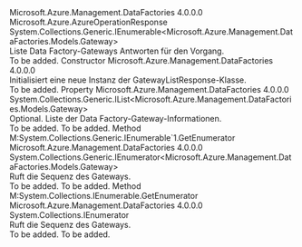 <Type Name="GatewayListResponse" FullName="Microsoft.Azure.Management.DataFactories.Models.GatewayListResponse">
  <TypeSignature Language="C#" Value="public class GatewayListResponse : Microsoft.Azure.AzureOperationResponse, System.Collections.Generic.IEnumerable&lt;Microsoft.Azure.Management.DataFactories.Models.Gateway&gt;" />
  <TypeSignature Language="ILAsm" Value=".class public auto ansi beforefieldinit GatewayListResponse extends Microsoft.Azure.AzureOperationResponse implements class System.Collections.Generic.IEnumerable`1&lt;class Microsoft.Azure.Management.DataFactories.Models.Gateway&gt;, class System.Collections.IEnumerable" />
  <TypeSignature Language="DocId" Value="T:Microsoft.Azure.Management.DataFactories.Models.GatewayListResponse" />
  <TypeSignature Language="VB.NET" Value="Public Class GatewayListResponse&#xA;Inherits AzureOperationResponse&#xA;Implements IEnumerable(Of Gateway)" />
  <TypeSignature Language="F#" Value="type GatewayListResponse = class&#xA;    inherit AzureOperationResponse&#xA;    interface seq&lt;Gateway&gt;&#xA;    interface IEnumerable" />
  <AssemblyInfo>
    <AssemblyName>Microsoft.Azure.Management.DataFactories</AssemblyName>
    <AssemblyVersion>4.0.0.0</AssemblyVersion>
  </AssemblyInfo>
  <Base>
    <BaseTypeName>Microsoft.Azure.AzureOperationResponse</BaseTypeName>
  </Base>
  <Interfaces>
    <Interface>
      <InterfaceName>System.Collections.Generic.IEnumerable&lt;Microsoft.Azure.Management.DataFactories.Models.Gateway&gt;</InterfaceName>
    </Interface>
  </Interfaces>
  <Docs>
    <summary>
            Liste Data Factory-Gateways Antworten für den Vorgang.
            </summary>
    <remarks>To be added.</remarks>
  </Docs>
  <Members>
    <Member MemberName=".ctor">
      <MemberSignature Language="C#" Value="public GatewayListResponse ();" />
      <MemberSignature Language="ILAsm" Value=".method public hidebysig specialname rtspecialname instance void .ctor() cil managed" />
      <MemberSignature Language="DocId" Value="M:Microsoft.Azure.Management.DataFactories.Models.GatewayListResponse.#ctor" />
      <MemberSignature Language="VB.NET" Value="Public Sub New ()" />
      <MemberType>Constructor</MemberType>
      <AssemblyInfo>
        <AssemblyName>Microsoft.Azure.Management.DataFactories</AssemblyName>
        <AssemblyVersion>4.0.0.0</AssemblyVersion>
      </AssemblyInfo>
      <Parameters />
      <Docs>
        <summary>
            Initialisiert eine neue Instanz der GatewayListResponse-Klasse.
            </summary>
        <remarks>To be added.</remarks>
      </Docs>
    </Member>
    <Member MemberName="Gateways">
      <MemberSignature Language="C#" Value="public System.Collections.Generic.IList&lt;Microsoft.Azure.Management.DataFactories.Models.Gateway&gt; Gateways { get; set; }" />
      <MemberSignature Language="ILAsm" Value=".property instance class System.Collections.Generic.IList`1&lt;class Microsoft.Azure.Management.DataFactories.Models.Gateway&gt; Gateways" />
      <MemberSignature Language="DocId" Value="P:Microsoft.Azure.Management.DataFactories.Models.GatewayListResponse.Gateways" />
      <MemberSignature Language="VB.NET" Value="Public Property Gateways As IList(Of Gateway)" />
      <MemberSignature Language="F#" Value="member this.Gateways : System.Collections.Generic.IList&lt;Microsoft.Azure.Management.DataFactories.Models.Gateway&gt; with get, set" Usage="Microsoft.Azure.Management.DataFactories.Models.GatewayListResponse.Gateways" />
      <MemberType>Property</MemberType>
      <AssemblyInfo>
        <AssemblyName>Microsoft.Azure.Management.DataFactories</AssemblyName>
        <AssemblyVersion>4.0.0.0</AssemblyVersion>
      </AssemblyInfo>
      <ReturnValue>
        <ReturnType>System.Collections.Generic.IList&lt;Microsoft.Azure.Management.DataFactories.Models.Gateway&gt;</ReturnType>
      </ReturnValue>
      <Docs>
        <summary>
            Optional. Liste der Data Factory-Gateway-Informationen.
            </summary>
        <value>To be added.</value>
        <remarks>To be added.</remarks>
      </Docs>
    </Member>
    <Member MemberName="GetEnumerator">
      <MemberSignature Language="C#" Value="public System.Collections.Generic.IEnumerator&lt;Microsoft.Azure.Management.DataFactories.Models.Gateway&gt; GetEnumerator ();" />
      <MemberSignature Language="ILAsm" Value=".method public hidebysig newslot virtual instance class System.Collections.Generic.IEnumerator`1&lt;class Microsoft.Azure.Management.DataFactories.Models.Gateway&gt; GetEnumerator() cil managed" />
      <MemberSignature Language="DocId" Value="M:Microsoft.Azure.Management.DataFactories.Models.GatewayListResponse.GetEnumerator" />
      <MemberSignature Language="VB.NET" Value="Public Function GetEnumerator () As IEnumerator(Of Gateway)" />
      <MemberSignature Language="F#" Value="abstract member GetEnumerator : unit -&gt; System.Collections.Generic.IEnumerator&lt;Microsoft.Azure.Management.DataFactories.Models.Gateway&gt;&#xA;override this.GetEnumerator : unit -&gt; System.Collections.Generic.IEnumerator&lt;Microsoft.Azure.Management.DataFactories.Models.Gateway&gt;" Usage="gatewayListResponse.GetEnumerator " />
      <MemberType>Method</MemberType>
      <Implements>
        <InterfaceMember>M:System.Collections.Generic.IEnumerable`1.GetEnumerator</InterfaceMember>
      </Implements>
      <AssemblyInfo>
        <AssemblyName>Microsoft.Azure.Management.DataFactories</AssemblyName>
        <AssemblyVersion>4.0.0.0</AssemblyVersion>
      </AssemblyInfo>
      <ReturnValue>
        <ReturnType>System.Collections.Generic.IEnumerator&lt;Microsoft.Azure.Management.DataFactories.Models.Gateway&gt;</ReturnType>
      </ReturnValue>
      <Parameters />
      <Docs>
        <summary>
            Ruft die Sequenz des Gateways.
            </summary>
        <returns>To be added.</returns>
        <remarks>To be added.</remarks>
      </Docs>
    </Member>
    <Member MemberName="System.Collections.IEnumerable.GetEnumerator">
      <MemberSignature Language="C#" Value="System.Collections.IEnumerator IEnumerable.GetEnumerator ();" />
      <MemberSignature Language="ILAsm" Value=".method hidebysig newslot virtual instance class System.Collections.IEnumerator System.Collections.IEnumerable.GetEnumerator() cil managed" />
      <MemberSignature Language="DocId" Value="M:Microsoft.Azure.Management.DataFactories.Models.GatewayListResponse.System#Collections#IEnumerable#GetEnumerator" />
      <MemberSignature Language="VB.NET" Value="Function GetEnumerator () As IEnumerator Implements IEnumerable.GetEnumerator" />
      <MemberType>Method</MemberType>
      <Implements>
        <InterfaceMember>M:System.Collections.IEnumerable.GetEnumerator</InterfaceMember>
      </Implements>
      <AssemblyInfo>
        <AssemblyName>Microsoft.Azure.Management.DataFactories</AssemblyName>
        <AssemblyVersion>4.0.0.0</AssemblyVersion>
      </AssemblyInfo>
      <ReturnValue>
        <ReturnType>System.Collections.IEnumerator</ReturnType>
      </ReturnValue>
      <Parameters />
      <Docs>
        <summary>
            Ruft die Sequenz des Gateways.
            </summary>
        <returns>To be added.</returns>
        <remarks>To be added.</remarks>
      </Docs>
    </Member>
  </Members>
</Type>